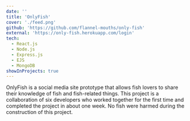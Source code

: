 ```yaml
---
date: ''
title: 'OnlyFish'
cover: './feed.png'
github: 'https://github.com/flannel-mouths/only-fish'
external: 'https://only-fish.herokuapp.com/login'
tech:
  - React.js
  - Node.js
  - Express.js
  - EJS
  - MongoDB
showInProjects: true
---
```


OnlyFish is a social media site prototype that allows fish lovers to share their knowledge of fish and fish-related things. This project is a collaboration of six developers who worked together for the first time and completed the project in about one week. No fish were harmed during the construction of this project.
